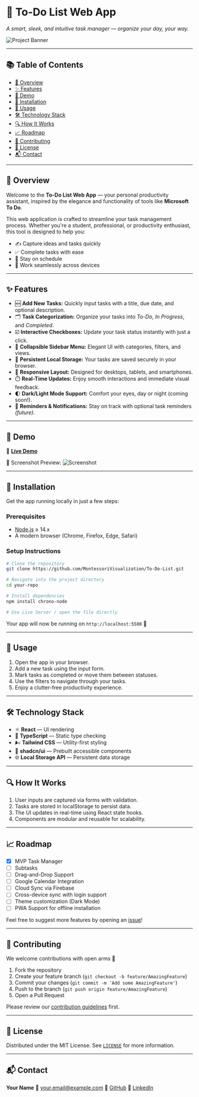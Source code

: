 # 📝 To-Do List Web App

*A smart, sleek, and intuitive task manager — organize your day, your way.*

![Project Banner](path/to/banner-image.png)

---

## 📚 Table of Contents

* [📌 Overview](#overview)
* [✨ Features](#features)
* [🚀 Demo](#demo)
* [🔧 Installation](#installation)
* [📂 Usage](#usage)
* [🛠️ Technology Stack](#technology-stack)
* [🔍 How It Works](#how-it-works)
* [📈 Roadmap](#roadmap)
* [🤝 Contributing](#contributing)
* [🪪 License](#license)
* [📬 Contact](#contact)

---

## 📌 Overview

Welcome to the **To-Do List Web App** — your personal productivity assistant, inspired by the elegance and functionality of tools like **Microsoft To Do**.

This web application is crafted to streamline your task management process. Whether you're a student, professional, or productivity enthusiast, this tool is designed to help you:

* ✍️ Capture ideas and tasks quickly
* ✅ Complete tasks with ease
* 📅 Stay on schedule
* 📱 Work seamlessly across devices

---

## ✨ Features

* 🆕 **Add New Tasks:** Quickly input tasks with a title, due date, and optional description.
* 🗂️ **Task Categorization:** Organize your tasks into *To-Do*, *In Progress*, and *Completed*.
* ☑️ **Interactive Checkboxes:** Update your task status instantly with just a click.
* 📁 **Collapsible Sidebar Menu:** Elegant UI with categories, filters, and views.
* 💾 **Persistent Local Storage:** Your tasks are saved securely in your browser.
* 📱 **Responsive Layout:** Designed for desktops, tablets, and smartphones.
* ⏱️ **Real-Time Updates:** Enjoy smooth interactions and immediate visual feedback.
* 🌓 **Dark/Light Mode Support:** Comfort your eyes, day or night (coming soon!).
* 🔔 **Reminders & Notifications:** Stay on track with optional task reminders *(future)*.

---

## 🚀 Demo

🔗 [**Live Demo**](https://your-demo-link.com)

📸 Screenshot Preview:
![Screenshot](path/to/screenshot.png)

---

## 🔧 Installation

Get the app running locally in just a few steps:

### Prerequisites

* [Node.js](https://nodejs.org/) ≥ 14.x
* A modern browser (Chrome, Firefox, Edge, Safari)

### Setup Instructions

```bash
# Clone the repository
git clone https://github.com/MontessoriVisualization/To-Do-List.git

# Navigate into the project directory
cd your-repo

# Install dependencies
npm install chrono-node

# Use Live Server / open the file directly
```

Your app will now be running on `http://localhost:5500` 🚀

---

## 📂 Usage

1. Open the app in your browser.
2. Add a new task using the input form.
3. Mark tasks as completed or move them between statuses.
4. Use the filters to navigate through your tasks.
5. Enjoy a clutter-free productivity experience.

---

## 🛠️ Technology Stack

* ⚛️ **React** — UI rendering
* 🧠 **TypeScript** — Static type checking
* 🌬️ **Tailwind CSS** — Utility-first styling
* 🧱 **shadcn/ui** — Prebuilt accessible components
* 🌐 **Local Storage API** — Persistent data storage

---

## 🔍 How It Works

1. User inputs are captured via forms with validation.
2. Tasks are stored in localStorage to persist data.
3. The UI updates in real-time using React state hooks.
4. Components are modular and reusable for scalability.

---

## 📈 Roadmap

* [x] MVP Task Manager
* [ ] Subtasks
* [ ] Drag-and-Drop Support
* [ ] Google Calendar Integration
* [ ] Cloud Sync via Firebase
* [ ] Cross-device sync with login support
* [ ] Theme customization (Dark Mode)
* [ ] PWA Support for offline installation

Feel free to suggest more features by opening an [issue](https://github.com/MontessoriVisualization/To-Do-List.git/issues)!

---

## 🤝 Contributing

We welcome contributions with open arms 🤗

1. Fork the repository
2. Create your feature branch (`git checkout -b feature/AmazingFeature`)
3. Commit your changes (`git commit -m 'Add some AmazingFeature'`)
4. Push to the branch (`git push origin feature/AmazingFeature`)
5. Open a Pull Request

Please review our [contribution guidelines](CONTRIBUTING.md) first.

---

## 🪪 License

Distributed under the MIT License. See [`LICENSE`](LICENSE) for more information.

---

## 📬 Contact

**Your Name**
📧 [your.email@example.com](montessorivisualization.com)
🐙 [GitHub](https://github.com/MontessoriVisualization)
🔗 [LinkedIn](https://www.linkedin.com/in/yourprofile)
